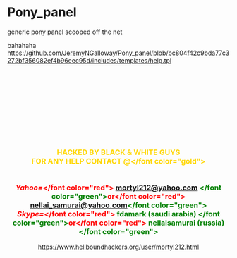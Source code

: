 # Pony_panel
generic pony panel scooped off the net


bahahaha 
https://github.com/JeremyNGalloway/Pony_panel/blob/bc804f42c9bda77c3272bf356082ef4b96eec95d/includes/templates/help.tpl

<blink><font color="gold"><center><br><br><br><br><br><br><br><br><br><h3>HACKED BY BLACK & WHITE GUYS<BR>FOR ANY HELP CONTACT @<blink></font color="gold"></blink><blink><font color="red"><br><br><br><I>      Yahoo=</I></font color="red">	 <font color="green">mortyl212@yahoo.com </font color="green"><font color="red">or</font color="red"><font color="green"> nellai_samurai@yahoo.com</font color="green"><font color="red"><br><I>Skype=</I></font color="red">	<font color="green"> fdamark (saudi arabia) </font color="green"><font color="red">or</font color="red"><font color="green"> nellaisamurai (russia)</font color="green"> </h3>

https://www.hellboundhackers.org/user/mortyl212.html
